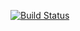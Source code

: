 [![Build Status](https://travis-ci.org/is541-sibsutis/game-of-life.svg?branch=master)](https://travis-ci.org/is541-sibsutis/game-of-life)